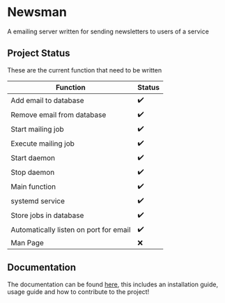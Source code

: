 # Newsman
A emailing server written for sending newsletters to users of a service

## Project Status
These are the current function that need to be written

| Function | Status |
|---|---|
| Add email to database | :heavy_check_mark: |
| Remove email from database | :heavy_check_mark: |
| Start mailing job | :heavy_check_mark: |
| Execute mailing job | :heavy_check_mark: |
| Start daemon | :heavy_check_mark: |
| Stop daemon | :heavy_check_mark: |
| Main function | :heavy_check_mark: |
| systemd service | :heavy_check_mark: |
| Store jobs in database | :heavy_check_mark: |
| Automatically listen on port for email | :heavy_check_mark: |
| Man Page | :x: |

## Documentation

The documentation can be found [here](DOCUMENTATION.md), this includes an 
installation guide, usage guide and how to contribute to the project!
